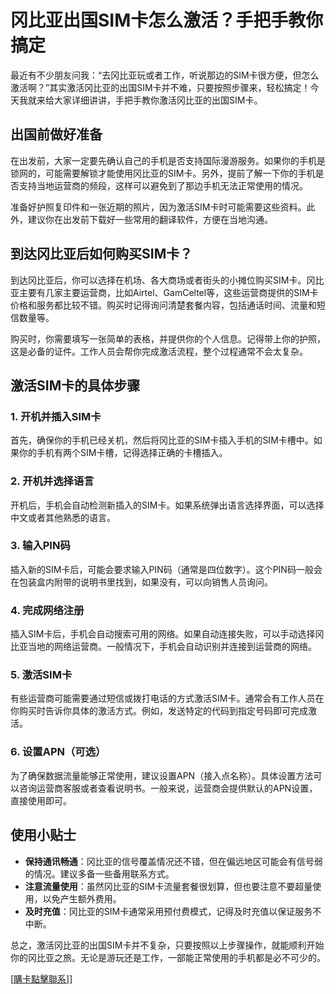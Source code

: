 # 冈比亚出国SIM卡怎么激活？手把手教你搞定

最近有不少朋友问我：“去冈比亚玩或者工作，听说那边的SIM卡很方便，但怎么激活啊？”其实激活冈比亚的出国SIM卡并不难，只要按照步骤来，轻松搞定！今天我就来给大家详细讲讲，手把手教你激活冈比亚的出国SIM卡。

## 出国前做好准备

在出发前，大家一定要先确认自己的手机是否支持国际漫游服务。如果你的手机是锁网的，可能需要解锁才能使用冈比亚的SIM卡。另外，提前了解一下你的手机是否支持当地运营商的频段，这样可以避免到了那边手机无法正常使用的情况。

准备好护照复印件和一张近期的照片，因为激活SIM卡时可能需要这些资料。此外，建议你在出发前下载好一些常用的翻译软件，方便在当地沟通。

## 到达冈比亚后如何购买SIM卡？

到达冈比亚后，你可以选择在机场、各大商场或者街头的小摊位购买SIM卡。冈比亚主要有几家主要运营商，比如Airtel、GamCeltel等，这些运营商提供的SIM卡价格和服务都比较不错。购买时记得询问清楚套餐内容，包括通话时间、流量和短信数量等。

购买时，你需要填写一张简单的表格，并提供你的个人信息。记得带上你的护照，这是必备的证件。工作人员会帮你完成激活流程，整个过程通常不会太复杂。

## 激活SIM卡的具体步骤

### 1. 开机并插入SIM卡

首先，确保你的手机已经关机，然后将冈比亚的SIM卡插入手机的SIM卡槽中。如果你的手机有两个SIM卡槽，记得选择正确的卡槽插入。

### 2. 开机并选择语言

开机后，手机会自动检测新插入的SIM卡。如果系统弹出语言选择界面，可以选择中文或者其他熟悉的语言。

### 3. 输入PIN码

插入新的SIM卡后，可能会要求输入PIN码（通常是四位数字）。这个PIN码一般会在包装盒内附带的说明书里找到，如果没有，可以向销售人员询问。

### 4. 完成网络注册

插入SIM卡后，手机会自动搜索可用的网络。如果自动连接失败，可以手动选择冈比亚当地的网络运营商。一般情况下，手机会自动识别并连接到运营商的网络。

### 5. 激活SIM卡

有些运营商可能需要通过短信或拨打电话的方式激活SIM卡。通常会有工作人员在你购买时告诉你具体的激活方式。例如，发送特定的代码到指定号码即可完成激活。

### 6. 设置APN（可选）

为了确保数据流量能够正常使用，建议设置APN（接入点名称）。具体设置方法可以咨询运营商客服或者查看说明书。一般来说，运营商会提供默认的APN设置，直接使用即可。

## 使用小贴士

- **保持通讯畅通**：冈比亚的信号覆盖情况还不错，但在偏远地区可能会有信号弱的情况。建议多备一些备用联系方式。
- **注意流量使用**：虽然冈比亚的SIM卡流量套餐很划算，但也要注意不要超量使用，以免产生额外费用。
- **及时充值**：冈比亚的SIM卡通常采用预付费模式，记得及时充值以保证服务不中断。

总之，激活冈比亚的出国SIM卡并不复杂，只要按照以上步骤操作，就能顺利开始你的冈比亚之旅。无论是游玩还是工作，一部能正常使用的手机都是必不可少的。

[[購卡點擊聯系](https://t.me/s/esim1088)]]